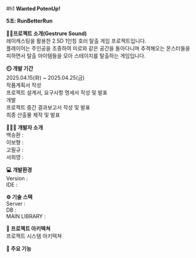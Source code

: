 #h1 **Wanted PotenUp!** <br/>

**5조: RunBetterRun** <br/>

**👨‍🏫프로젝트 소개(Gestrure Sound)** <br/>
레이캐스팅을 활용한 2.5D 1인칭 호러 탈출 게임 프로젝트입니다.<br/>
플레이어는 주인공을 조종하여 미로와 같은 공간을 돌아다니며 추격해오는 몬스터들을 피하면서 탈출 아이템들을 모아 스테이지를 탈출하는 게임입니다.

**⏲️ 개발 기간** <br/>
2025.04.15(화) ~ 2025.04.25(금) <br/>
작품계획서 작성 <br/>
프로젝트 설계서, 요구사항 명세서 작성 및 발표 <br/>
개발 <br/>
프로젝트 중간 결과보고서 작성 및 발표 <br/>
최종 산출물 제작 및 발표 <br/>

**🧑‍🤝‍🧑 개발자 소개** <br/>
백승환 : <br/>
이보형 : <br/>
고필규 : <br/>
서희영 : <br/>

**💻 개발환경** <br/>
Version : <br/>
IDE :  <br/>

**⚙️ 기술 스택** <br/>
Server :  <br/>
DB :  <br/>
MAIN LIBRARY :  <br/>

**📝 프로젝트 아키텍쳐** <br/>
프로젝트 시스템 아키텍쳐 <br/>

**📌 주요 기능** <br/>
